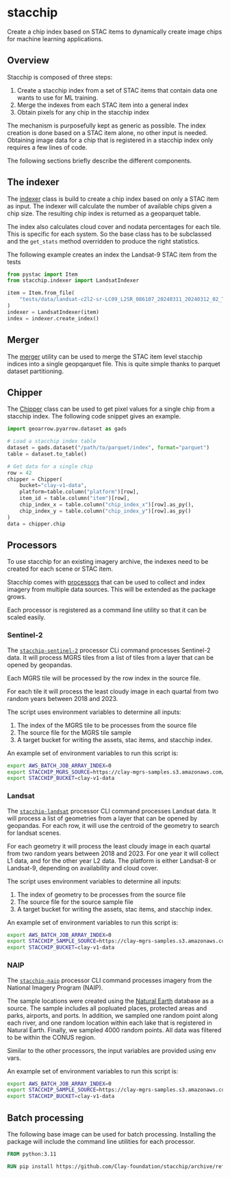 # stacchip

Create a chip index based on STAC items to dynamically create image
chips for machine learning applications.

## Overview

Stacchip is composed of three steps:

1. Create a stacchip index from a set of STAC items that contain data
   one wants to use for ML training.
2. Merge the indexes from each STAC item into a general index
3. Obtain pixels for any chip in the stacchip index

The mechanism is purposefully kept as generic as possible. The index creation
is done based on a STAC item alone, no other input is needed. Obtaining image
data for a chip that is registered in a stacchip index only requires a few
lines of code.

The following sections briefly describe the different components.

## The indexer

The [indexer](stacchip/indexer.py) class is build to create a chip index based on only a STAC
item as input. The indexer will calculate the number of available chips
given a chip size. The resulting chip index is returned as a geoparquet
table.

The index also calculates cloud cover and nodata percentages for each tile.
This is specific for each system. So the base class has to be subclassed
and the `get_stats` method overridden to produce the right statistics.

The following example creates an index the Landsat-9 STAC item from the tests

```python
from pystac import Item
from stacchip.indexer import LandsatIndexer

item = Item.from_file(
    "tests/data/landsat-c2l2-sr-LC09_L2SR_086107_20240311_20240312_02_T2_SR.json"
)
indexer = LandsatIndexer(item)
index = indexer.create_index()
```

## Merger

The [merger](stacchip/merger.py) utility can be used to merge the STAC item
level stacchip indices into a single geopqarquet file. This is quite simple
thanks to parquet dataset partitioning.

## Chipper

The [Chipper](stacchip/chipper.py) class can be used to get pixel values for a single chip from
a stacchip index. The following code snippet gives an example.

```python
import geoarrow.pyarrow.dataset as gads

# Load a stacchip index table
dataset = gads.dataset("/path/to/parquet/index", format="parquet")
table = dataset.to_table()

# Get data for a single chip
row = 42
chipper = Chipper(
    bucket="clay-v1-data",
    platform=table.column("platform")[row],
    item_id = table.column("item")[row],
    chip_index_x = table.column("chip_index_x")[row].as_py(),
    chip_index_y = table.column("chip_index_y")[row].as_py()
)
data = chipper.chip
```

## Processors

To use stacchip for an existing imagery archive, the indexes need to be
created for each scene or STAC item.

Stacchip comes with [processors](stacchip/processors/) that
can be used to collect and index imagery from multiple data sources.
This will be extended as the package grows.

Each processor is registered as a command line utility so that it can be
scaled easily.

### Sentinel-2

The [`stacchip-sentinel-2`](stacchip/processors/sentinel_2_processor.py)
processor CLi command processes Sentinel-2 data. It will process MGRS
tiles from a list of tiles from a layer that can be opened by geopandas.

Each MGRS tile will be processed by the row index in the source file.

For each tile it will process the least cloudy image in each quartal
from two random years between 2018 and 2023.

The script uses environment variables to determine all inputs:

1. The index of the MGRS tile to be processes from the source file
2. The source file for the MGRS tile sample
3. A target bucket for writing the assets, stac items, and stacchip index.

An example set of environment variables to run this script is:

```bash
export AWS_BATCH_JOB_ARRAY_INDEX=0
export STACCHIP_MGRS_SOURCE=https://clay-mgrs-samples.s3.amazonaws.com/mgrs_sample_v02.fgb
export STACCHIP_BUCKET=clay-v1-data
```

### Landsat

The [`stacchip-landsat`](stacchip/processors/landsat_processor.py)
processor CLI command processes Landsat data. It will process a list
of geometries from a layer that can be opened by geopandas. For each
row, it will use the centroid of the geometry to search for landsat
scenes.

For each geometry it will process the least cloudy image in each quartal
from two random years between 2018 and 2023. For one year it will collect
L1 data, and for the other year L2 data. The platform is either Landsat-8
or Landsat-9, depending on availability and cloud cover.

The script uses environment variables to determine all inputs:

1. The index of geometry to be processes from the source file
2. The source file for the source sample file
3. A target bucket for writing the assets, stac items, and stacchip index.

An example set of environment variables to run this script is:

```bash
export AWS_BATCH_JOB_ARRAY_INDEX=0
export STACCHIP_SAMPLE_SOURCE=https://clay-mgrs-samples.s3.amazonaws.com/mgrs_sample_v02.fgb
export STACCHIP_BUCKET=clay-v1-data
```

### NAIP

The [`stacchip-naip`](stacchip/processors/naip_processor.py) processor CLI
command processes imagery from the National Imagery Program (NAIP).

The sample locations were created using the [Natural Earth](https://www.naturalearthdata.com)
database as a source. The sample includes all popluated places, protected
areas and parks, airports, and ports. In addition, we sampled one random point 
along each river, and one random location within each lake that is registered
in Natural Earth. Finally, we sampled 4000 random points. All data was 
filtered to be within the CONUS region.

Similar to the other processors, the input variables are provided using env vars.

An example set of environment variables to run this script is:

```bash
export AWS_BATCH_JOB_ARRAY_INDEX=0
export STACCHIP_SAMPLE_SOURCE=https://clay-mgrs-samples.s3.amazonaws.com/clay_v1_naip_sample_natural_earth.fgb
export STACCHIP_BUCKET=clay-v1-data
```

## Batch processing

The following base image can be used for batch processing. Installing the package
will include the command line utilities for each processor.

```dockerfile
FROM python:3.11

RUN pip install https://github.com/Clay-foundation/stacchip/archive/refs/heads/main.zip
```
